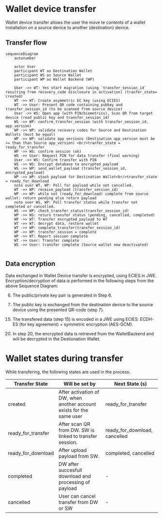 # Wallet device transfer 

Wallet device transfer allows the user the move te contents of a wallet installation on a source device to another (destination) device.

## Transfer flow
```{mermaid}
sequenceDiagram
    autonumber

    actor User
    participant WT as Destination Wallet
    participant WS as Source Wallet
    participant WP as Wallet Backend (WP)

    User ->> WT: Yes start migration (using `transfer_session_id` resulting from recovery_code disclosure in activation) (tranfer_state= created)
    WT ->> WT: Create asymmetric EC key (using ECIES)
    WT ->> User: Present QR code containing pubkey and transfer_session_id (to be scanned from source device)
    User ->> WS: Open app (with PIN/biometrics), Scan QR from target device (read public key and transfer_session_id)
    WS ->> WP: confirm_transfer_session (with transfer_session_id, app_version)
    WP ->> WP: validate recovery codes for Source and Destination Wallets (must be equal)
    WP ->> WP: validate app versions (Destination app_version must be >= than than Source app_version) <br/>tranfer_state = ready_for_transfer
    WP ->> WS: confirm session (ok)
    WS ->> User: Request PIN for data transfer (final warning)
    User ->> WS: Confirm transfer with PIN
    WS ->> WS: Encrypt database to encrypted_payload
    WS ->> WP: send_wallet_payload (transfer_session_id, encrypted_payload)
    WP ->> WP: stash payload for Destination Wallet<br/>transfer_state = ready_for_download
    note over WT, WP: Poll for payload while not cancelled.
    WT ->> WP: receive_payload (transfer_session_id)
    WP ->> WP: while not (ready_for_download) complete from source wallet: return pending else return payload
    note over WS, WP: Poll transfer status while transfer not completed or cancelled.
    WS ->> WP: check_transfer_status(transfer_session_id)  
    WP ->> WS: return transfer status (pending, cancelled, completed)  
    WP ->> WT: Transfer encrypted_payload to WT
    WT ->> WT: decrypt data, restore wallet
    WT ->> WP: complete_transfer(transfer_session_id) 
    WP ->> WP: transfer_session = complete
    WP ->> WT: Report session complete
    WT ->> User: Transfer complete
    WS ->> User: transfer complete (Source wallet now deactivated)
   
```
## Data encryption

Data exchanged in Wallet Device transfer is encrypted, using ECIES in JWE. Encryption/decryption of data is performed in the following steps from the above Sequence Diagram:

6) The public/private key pair is generated in Step 6. 

7. The public key is exchanged from the destination device to the source device using the presented QR-code (step 7). 

15) The transfered data (step 15) is encoded in a JWE using ECIES:  ECDH-ES (for key agreement) + symmetric encryption (AES-GCM).

20. In step 20, the encrypted data is retrieved from the WalletBackend and will be decrypted in the Destionation Wallet.

# Wallet states during transfer

While transfering, the following states are used in the process:

| Transfer State             | Will be set by                                                        | Next State (s)                                |
|----------------------------|-----------------------------------------------------------------------|-----------------------------------------------|
| created                    | After activation of DW, when another account exists for the same user | ready_for_transfer
| ready_for_transfer         | After scan QR from DW. SW is linked to transfer session.              | ready_for_download, cancelled 
| ready_for_download         | After upload payload from SW.                                         | completed, cancelled
| completed                  | DW after succesfull download and processing of payload                | -                    
| cancelled                  | User can cancel transfer from DW or SW                                | -